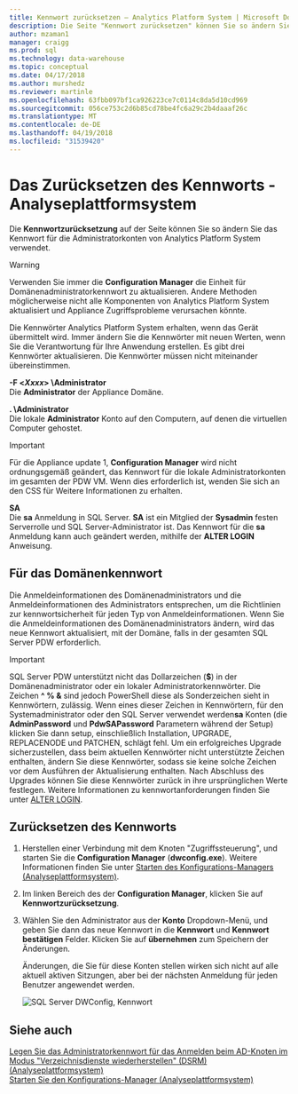 ```yaml
---
title: Kennwort zurücksetzen – Analytics Platform System | Microsoft Docs
description: Die Seite "Kennwort zurücksetzen" können Sie so ändern Sie das Kennwort für die Administratorkonten von Analytics Platform System verwendet.
author: mzaman1
manager: craigg
ms.prod: sql
ms.technology: data-warehouse
ms.topic: conceptual
ms.date: 04/17/2018
ms.author: murshedz
ms.reviewer: martinle
ms.openlocfilehash: 63fbb097bf1ca926223ce7c0114c8da5d10cd969
ms.sourcegitcommit: 056ce753c2d6b85cd78be4fc6a29c2b4daaaf26c
ms.translationtype: MT
ms.contentlocale: de-DE
ms.lasthandoff: 04/19/2018
ms.locfileid: "31539420"
---
```

# <a name="password-reset---analytics-platform-system"></a>Das Zurücksetzen des Kennworts - Analyseplattformsystem
Die **Kennwortzurücksetzung** auf der Seite können Sie so ändern Sie das Kennwort für die Administratorkonten von Analytics Platform System verwendet.  
  
> [!WARNING]  
> Verwenden Sie immer die **Configuration Manager** die Einheit für Domänenadministratorkennwort zu aktualisieren. Andere Methoden möglicherweise nicht alle Komponenten von Analytics Platform System aktualisiert und Appliance Zugriffsprobleme verursachen könnte.  
  
Die Kennwörter Analytics Platform System erhalten, wenn das Gerät übermittelt wird. Immer ändern Sie die Kennwörter mit neuen Werten, wenn Sie die Verantwortung für Ihre Anwendung erstellen. Es gibt drei Kennwörter aktualisieren. Die Kennwörter müssen nicht miteinander übereinstimmen.  
  
**-F <*Xxxx*> \Administrator**  
Die **Administrator** der Appliance Domäne.  
  
**. \Administrator**  
Die lokale **Administrator** Konto auf den Computern, auf denen die virtuellen Computer gehostet.  
  
> [!IMPORTANT]  
> Für die Appliance update 1, **Configuration Manager** wird nicht ordnungsgemäß geändert, das Kennwort für die lokale Administratorkonten im gesamten der PDW VM. Wenn dies erforderlich ist, wenden Sie sich an den CSS für Weitere Informationen zu erhalten.  
  
**SA**  
Die **sa** Anmeldung in SQL Server. **SA** ist ein Mitglied der **Sysadmin** festen Serverrolle und SQL Server-Administrator ist. Das Kennwort für die **sa** Anmeldung kann auch geändert werden, mithilfe der **ALTER LOGIN** Anweisung.  
  
## <a name="password-requirements"></a>Für das Domänenkennwort  
Die Anmeldeinformationen des Domänenadministrators und die Anmeldeinformationen des Administrators entsprechen, um die Richtlinien zur kennwortsicherheit für jeden Typ von Anmeldeinformationen. Wenn Sie die Anmeldeinformationen des Domänenadministrators ändern, wird das neue Kennwort aktualisiert, mit der Domäne, falls in der gesamten SQL Server PDW erforderlich.  
  
> [!IMPORTANT]  
> SQL Server PDW unterstützt nicht das Dollarzeichen (**$**) in der Domänenadministrator oder ein lokaler Administratorkennwörter. Die Zeichen **^ % &** sind jedoch PowerShell diese als Sonderzeichen sieht in Kennwörtern, zulässig. Wenn eines dieser Zeichen in Kennwörtern, für den Systemadministrator oder den SQL Server verwendet werden**sa** Konten (die **AdminPassword** und **PdwSAPassword** Parametern während der Setup) klicken Sie dann setup, einschließlich Installation, UPGRADE, REPLACENODE und PATCHEN, schlägt fehl. Um ein erfolgreiches Upgrade sicherzustellen, dass beim aktuellen Kennwörter nicht unterstützte Zeichen enthalten, ändern Sie diese Kennwörter, sodass sie keine solche Zeichen vor dem Ausführen der Aktualisierung enthalten. Nach Abschluss des Upgrades können Sie diese Kennwörter zurück in ihre ursprünglichen Werte festlegen. Weitere Informationen zu kennwortanforderungen finden Sie unter [ALTER LOGIN](../t-sql/statements/alter-login-transact-sql.md).  
  
## <a name="to-reset-a-password"></a>Zurücksetzen des Kennworts  
  
1.  Herstellen einer Verbindung mit dem Knoten "Zugriffssteuerung", und starten Sie die **Configuration Manager** (**dwconfig.exe**). Weitere Informationen finden Sie unter [Starten des Konfigurations-Managers &#40;Analyseplattformsystem&#41;](launch-the-configuration-manager.md).  
  
2.  Im linken Bereich des der **Configuration Manager**, klicken Sie auf **Kennwortzurücksetzung**.  
  
3.  Wählen Sie den Administrator aus der **Konto** Dropdown-Menü, und geben Sie dann das neue Kennwort in die **Kennwort** und **Kennwort bestätigen** Felder. Klicken Sie auf **übernehmen** zum Speichern der Änderungen.  
  
    Änderungen, die Sie für diese Konten stellen wirken sich nicht auf alle aktuell aktiven Sitzungen, aber bei der nächsten Anmeldung für jeden Benutzer angewendet werden.  
  
    ![SQL Server DWConfig, Kennwort](./media/password-reset/SQL_Server_PDW_DWConfig_TopPW.png "SQL_Server_PDW_DWConfig_TopPW")  
  
## <a name="see-also"></a>Siehe auch  
[Legen Sie das Administratorkennwort für das Anmelden beim AD-Knoten im Modus "Verzeichnisdienste wiederherstellen" &#40;DSRM&#41; &#40;Analyseplattformsystem&#41;](set-admin-password-for-logging-on-to-ad-nodes-in-directory-services-restore-mode.md)  
[Starten Sie den Konfigurations-Manager &#40;Analyseplattformsystem&#41;](launch-the-configuration-manager.md)  
  
